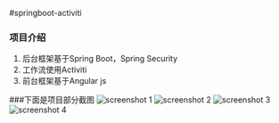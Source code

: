 #springboot-activiti

### 项目介绍
1. 后台框架基于Spring Boot，Spring Security
2. 工作流使用Activiti
3. 前台框架基于Angular js

###下面是项目部分截图
![screenshot 1](http://git.oschina.net/wyy396731037/springboot-activiti/raw/master/1.png "在线编辑流程图")
![screenshot 2](http://git.oschina.net/wyy396731037/springboot-activiti/raw/master/2.png "流程模板管理")
![screenshot 3](http://git.oschina.net/wyy396731037/springboot-activiti/raw/master/3.png "流程跟踪")
![screenshot 4](http://git.oschina.net/wyy396731037/springboot-activiti/raw/master/4.png "代办任务管理")